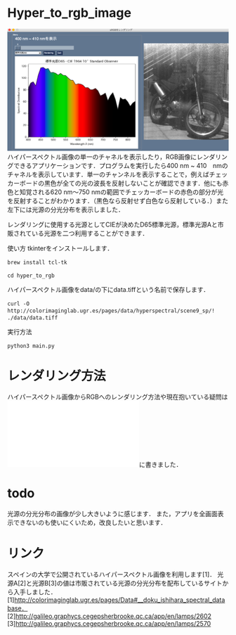 # Hyper_to_rgb_image
![1](readme_images/readme_img.png)
ハイパースペクトル画像の単一のチャネルを表示したり，RGB画像にレンダリングできるアプリケーションです．プログラムを実行したら400 nm ~ 410　nmのチャネルを表示しています．単一のチャンネルを表示することで，例えばチェッカーボードの黒色が全ての光の波長を反射しないことが確認できます．他にも赤色と知覚される620 nm〜750 nmの範囲でチェッカーボードの赤色の部分が光を反射することがわかります．（黒色なら反射せず白色なら反射している．）また左下には光源の分光分布を表示しました．

レンダリングに使用する光源としてCIEが決めたD65標準光源，標準光源Aと市販されている光源を二つ利用することができます．


使い方
tkinterをインストールします．
```
brew install tcl-tk
```
```
cd hyper_to_rgb
```
ハイパースペクトル画像をdata/の下にdata.tiffという名前で保存します．
```
curl -O http://colorimaginglab.ugr.es/pages/data/hyperspectral/scene9_sp/! ./data/data.tiff
```
実行方法
```
python3 main.py
```
# レンダリング方法
ハイパースペクトル画像からRGBへのレンダリング方法や現在抱いている疑問は![PDF](./yperspectral.pdf)に書きました．

# todo
光源の分光分布の画像が少し大きいように感じます．
また，アプリを全画面表示できないのも使いにくいため，改良したいと思います．

# リンク
スペインの大学で公開されているハイパースペクトル画像を利用します[1]．
光源A[2]と光源B[3]の値は市販されている光源の分光分布を配布しているサイトから入手しました．
[1]http://colorimaginglab.ugr.es/pages/Data#__doku_ishihara_spectral_database．
[2]http://galileo.graphycs.cegepsherbrooke.qc.ca/app/en/lamps/2602
[3]http://galileo.graphycs.cegepsherbrooke.qc.ca/app/en/lamps/2570


